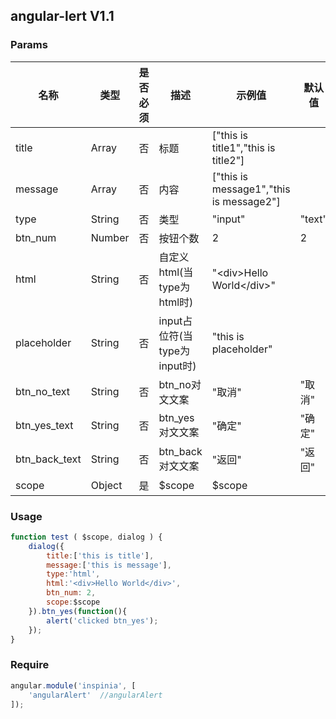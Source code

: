 ## angular-lert V1.1
### Params

名称 | 类型 | 是否必须 | 描述 | 示例值 | 默认值
--- |---|---|---|---|---
title   | Array | 否 | 标题 | ["this is title1","this is title2"]
message | Array | 否 | 内容 | ["this is message1","this is message2"]
type    | String | 否 | 类型 | "input" | "text"
btn_num | Number | 否 | 按钮个数 | 2 | 2
html    | String | 否 | 自定义html(当type为html时) | "\<div>Hello World\</div>"
placeholder | String | 否 | input占位符(当type为input时) | "this is placeholder"
btn_no_text | String | 否 | btn_no对文文案 | "取消" | "取消"
btn_yes_text | String | 否 | btn_yes对文文案 | "确定" | "确定"
btn_back_text | String | 否 | btn_back对文文案 | "返回" | "返回"
scope | Object | 是 | $scope | $scope

### Usage
```js
function test ( $scope, dialog ) {
    dialog({
    	title:['this is title'],
    	message:['this is message'],
    	type:'html',
    	html:'<div>Hello World</div>',
    	btn_num: 2,
    	scope:$scope
    }).btn_yes(function(){
    	alert('clicked btn_yes');
    });
}
```

### Require
```js
angular.module('inspinia', [
    'angularAlert'	//angularAlert
]);
```